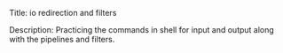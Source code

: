 Title: io redirection and filters

Description: Practicing the commands in shell for input and output along with the pipelines and filters.
